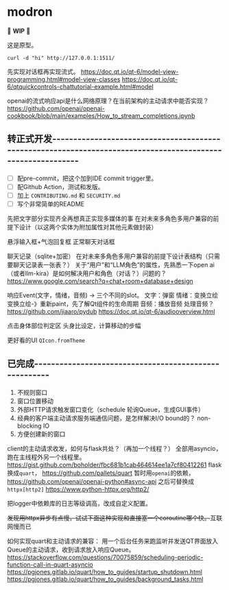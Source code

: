 # modron

🚧 **WIP** 🚧

这是原型。

```commandline
curl -d "hi" http://127.0.0.1:1511/
```

先实现对话框再实现流式。
https://doc.qt.io/qt-6/model-view-programming.html#model-view-classes
https://doc.qt.io/qt-6/qtquickcontrols-chattutorial-example.html#model

openai的流式响应api是什么网络原理？在当前架构的主动请求中能否实现？
https://github.com/openai/openai-cookbook/blob/main/examples/How_to_stream_completions.ipynb

## 转正式开发------------------------------------------------------------------------------------------------------------

- [ ] 配pre-commit，把这个加到IDE commit trigger里。
- [ ] 配Github Action，测试和发版。
- [ ] 加上 `CONTRIBUTING.md` 和 `SECURITY.md`
- [ ] 写个非常简单的README

先把文字部分实现齐全再想真正实现多媒体的事
在对未来多角色多用户兼容的前提下设计（以这两个实体为附加属性对其他元素做封装）

悬浮输入框+气泡回复框
正常聊天对话框

聊天记录（sqlite+加密）
在对未来多角色多用户兼容的前提下设计表结构（只需要聊天记录表一张表？）
关于“用户”和“LLM角色”的属性，先熟悉一下open ai（或者llm-kira）是如何解决用户和角色（对话？）问题的？
https://www.google.com/search?q=chat+room+database+design

响应Event(文字，情绪，音频) -> 三个不同的slot。
文字：弹窗
情绪：变换立绘
变换立绘-》重新paint，先了解Qt组件的生命周期
音频：播放音频
处理音频？
https://github.com/jiaaro/pydub
https://doc.qt.io/qt-6/audiooverview.html

点击身体部位判定区
头身比设定，计算移动的步幅

更好看的UI
`QIcon.fromTheme`

## 已完成------------------------------------------------------

1. 不规则窗口
2. 窗口位置移动
3. 外部HTTP请求触发窗口变化（schedule 轮询Queue，生成GUI事件）
4. 经典的客户端主动请求服务端通信问题，是怎样解决I/O bound的？ non-blocking IO
5. 方便创建新的窗口

client的主动请求收发，如何与flask共处？（再加一个线程？）
全部用asyncio，跑在主线程外另一个线程里。
https://gist.github.com/boholder/fbc681b1cab464614ee1a7cf80412261
flask换成`quart`，
https://github.com/pallets/quart
暂时用`openai`的依赖，
https://github.com/openai/openai-python#async-api
之后可替换成 `httpx[http2]`
https://www.python-httpx.org/http2/

把logger中依赖库的日志等级调高，改成自定义配置。

~~发现用httpx异步有点慢，试试下面这种实现和直接塞一个coroutine哪个快。~~互联网慢而已

如何实现quart和主动请求的兼容：
用一个后台任务来跑监听并发送QT界面放入Queue的主动请求，收到请求放入响应Queue。
https://stackoverflow.com/questions/70075859/scheduling-periodic-function-call-in-quart-asyncio
https://pgjones.gitlab.io/quart/how_to_guides/startup_shutdown.html
https://pgjones.gitlab.io/quart/how_to_guides/background_tasks.html